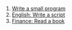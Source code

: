 1. [Write a small program](https://github.com/nook1208/leet_code/commit/671a6f862726c904c6df598314c1986d9ec3aa89)
2. [English: Write a script](https://github.com/nook1208/english/commit/c46982b6e9d3b5610b11efe5201b4d13f98cd6f7)
3. [Finance: Read a book](https://github.com/nook1208/finance/commit/67c6154e07d21666c3cd91e7a9315088f124adaa)

